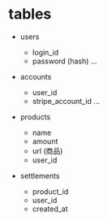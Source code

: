 # tables

- users
  - login_id
  - password (hash)
  ...

- accounts
  - user_id
  - stripe_account_id
  ...

- products
  - name
  - amount
  - url (商品)
  - user_id

- settlements
  - product_id
  - user_id
  - created_at
